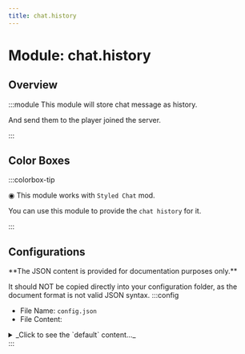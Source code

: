 ```yaml
---
title: chat.history
---
```



# Module: chat.history

## Overview
:::module
  This module will store chat message as history.
  
  And send them to the player joined the server.


:::
## Color Boxes

:::colorbox-tip

  ◉ This module works with `Styled Chat` mod.
  
  You can use this module to provide the `chat history` for it.


:::

## Configurations
<Admonition type="warning" icon="" title="">
**The JSON content is provided for documentation purposes only.**

It should NOT be copied directly into your configuration folder, as the document format is not valid JSON syntax.
</Admonition>
:::config
- File Name: `config.json`
- File Content: 
<details>

<summary>_Click to see the `default` content..._</summary>

```json showLineNumbers title="config/fuji/modules/chat/history/config.json"
{
  /* Max stored `chat message` in history. */
  "buffer_size": 50
  /* Only accept and save messages with these `message types`. */,
  "message_type_acceptors": [
    "minecraft:chat",
    "minecraft:say_command",
    "minecraft:emote_command",
    "fuji:chat_server",
    "fuji:chat_client",
    "styled_chat:generic_hack"
  ]
  /* Should reject and never save messages that meet the `rejector`. */,
  "message_rejectors": {
    "content_rejector": {
      "matches": []
    },
    "parameter_rejector": {
      "matches": [
        ".*literal\\{PM\\}.*"
      ]
    }
  }
}
```
</details>
:::
